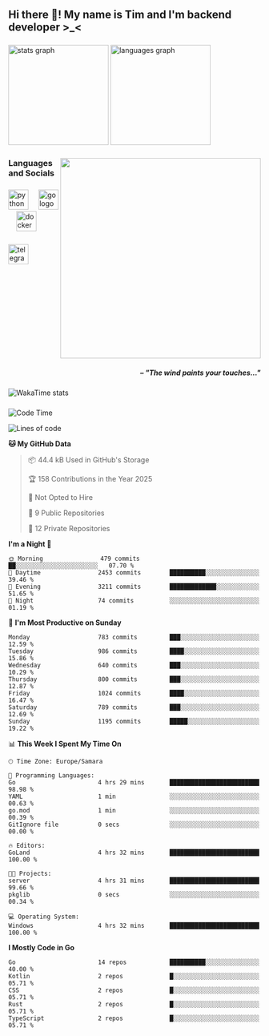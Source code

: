 <h2 align="left">Hi there 👋! My name is Tim and I'm backend developer >_<</h2>

###

<div align="left">
  <img src="https://github-readme-stats-qilm.vercel.app/api?username=intezya&hide_title=false&hide_rank=false&show_icons=true&include_all_commits=true&count_private=true&disable_animations=false&theme=tokyonight&locale=en&hide_border=true&order=1&show=prs_merged&hide=issues" height="200" alt="stats graph"  />
  <img src="https://github-readme-stats-qilm.vercel.app/api/top-langs?username=intezya&locale=en&hide_title=false&layout=donut&langs_count=5&theme=tokyonight&hide_border=true&order=2&exclude_repo=github-readme-stats&hide=mako" height="200" alt="languages graph"  />
</div>

###

<img align="right" height="400" src="https://i.pinimg.com/736x/99/d9/d9/99d9d9ecd844a351ae877f4df30d82ab.jpg"  />

###

<h3 align="left">Languages and Socials</h3>

###

<div align="left">
  <img src="https://cdn.jsdelivr.net/gh/devicons/devicon/icons/python/python-original.svg" height="40" alt="python logo"  />
  <img width="12" />
  <img src="https://cdn.simpleicons.org/go/00ADD8" height="40" alt="go logo"  />
  <img width="12" />
  <img src="https://cdn.jsdelivr.net/gh/devicons/devicon/icons/docker/docker-original.svg" height="40" alt="docker logo"  />
</div>

###

<div align="left">
  <a href="https://t.me/lezviesput">
    <img src="https://img.shields.io/static/v1?message=Telegram&logo=telegram&label=&color=2CA5E0&logoColor=white&labelColor=&style=for-the-badge" height="40" alt="telegram logo"  />
  </a>
</div>

###

<br clear="both">

<h5 align="right">– "The wind paints your touches..."</h5>

###

<picture>
	<source
		srcset="https://github-readme-stats-qilm.vercel.app/api/wakatime?username=intezya&theme=tokyonight&layout=compact&hide_border=true"
		media="(prefers-color-scheme: dark)%2C (prefers-color-scheme: no-preference)"
	/>
	<img alt="WakaTime stats" src="https://github-readme-stats-qilm.vercel.app/api/wakatime?username=intezya&theme=tokyonight&layout=compact&hide_border=true&"/>
</picture>

###

<!--START_SECTION:waka-->
![Code Time](http://img.shields.io/badge/Code%20Time-291%20hrs%2052%20mins-blue)

![Lines of code](https://img.shields.io/badge/From%20Hello%20World%20I%27ve%20Written-752.8%20thousand%20lines%20of%20code-blue)

**🐱 My GitHub Data** 

> 📦 44.4 kB Used in GitHub's Storage 
 > 
> 🏆 158 Contributions in the Year 2025
 > 
> 🚫 Not Opted to Hire
 > 
> 📜 9 Public Repositories 
 > 
> 🔑 12 Private Repositories 
 > 
**I'm a Night 🦉** 

```text
🌞 Morning                479 commits         ██░░░░░░░░░░░░░░░░░░░░░░░   07.70 % 
🌆 Daytime                2453 commits        ██████████░░░░░░░░░░░░░░░   39.46 % 
🌃 Evening                3211 commits        █████████████░░░░░░░░░░░░   51.65 % 
🌙 Night                  74 commits          ░░░░░░░░░░░░░░░░░░░░░░░░░   01.19 % 
```
📅 **I'm Most Productive on Sunday** 

```text
Monday                   783 commits         ███░░░░░░░░░░░░░░░░░░░░░░   12.59 % 
Tuesday                  986 commits         ████░░░░░░░░░░░░░░░░░░░░░   15.86 % 
Wednesday                640 commits         ███░░░░░░░░░░░░░░░░░░░░░░   10.29 % 
Thursday                 800 commits         ███░░░░░░░░░░░░░░░░░░░░░░   12.87 % 
Friday                   1024 commits        ████░░░░░░░░░░░░░░░░░░░░░   16.47 % 
Saturday                 789 commits         ███░░░░░░░░░░░░░░░░░░░░░░   12.69 % 
Sunday                   1195 commits        █████░░░░░░░░░░░░░░░░░░░░   19.22 % 
```


📊 **This Week I Spent My Time On** 

```text
🕑︎ Time Zone: Europe/Samara

💬 Programming Languages: 
Go                       4 hrs 29 mins       █████████████████████████   98.98 % 
YAML                     1 min               ░░░░░░░░░░░░░░░░░░░░░░░░░   00.63 % 
go.mod                   1 min               ░░░░░░░░░░░░░░░░░░░░░░░░░   00.39 % 
GitIgnore file           0 secs              ░░░░░░░░░░░░░░░░░░░░░░░░░   00.00 % 

🔥 Editors: 
GoLand                   4 hrs 32 mins       █████████████████████████   100.00 % 

🐱‍💻 Projects: 
server                   4 hrs 31 mins       █████████████████████████   99.66 % 
pkglib                   0 secs              ░░░░░░░░░░░░░░░░░░░░░░░░░   00.34 % 

💻 Operating System: 
Windows                  4 hrs 32 mins       █████████████████████████   100.00 % 
```

**I Mostly Code in Go** 

```text
Go                       14 repos            ██████████░░░░░░░░░░░░░░░   40.00 % 
Kotlin                   2 repos             █░░░░░░░░░░░░░░░░░░░░░░░░   05.71 % 
CSS                      2 repos             █░░░░░░░░░░░░░░░░░░░░░░░░   05.71 % 
Rust                     2 repos             █░░░░░░░░░░░░░░░░░░░░░░░░   05.71 % 
TypeScript               2 repos             █░░░░░░░░░░░░░░░░░░░░░░░░   05.71 % 
```




<!--END_SECTION:waka-->
